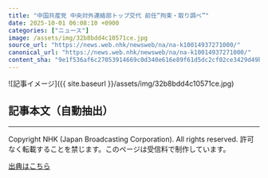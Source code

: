 ```yaml
---
title: "中国共産党 中央対外連絡部トップ交代 前任“拘束・取り調べ”"
date: 2025-10-01 06:08:10 +0900
categories: ["ニュース"]
image: /assets/img/32b8bdd4c10571ce.jpg
source_url: "https://news.web.nhk/newsweb/na/na-k10014937271000/"
canonical_url: "https://news.web.nhk/newsweb/na/na-k10014937271000/"
content_sha: "9e1f536af6c27053914669c0d340e616e89f61d5dc2cf02ce3429d49b82db45d"
---
```


![記事イメージ]({{ site.baseurl }}/assets/img/32b8bdd4c10571ce.jpg)

## 記事本文（自動抽出）
<div><div class="_13tndsj2"><nav aria-label="フッターサイトナビゲーション" class="_13tndsj4"></nav><hr class="esl7kn2s esl7kn1l esl7kn1n _14xli2ae"><p class="esl7kn2s esl7kn1m esl7kn1o _1yvk0f68 _1lugom81">Copyright NHK (Japan Broadcasting Corporation). All rights reserved. 許可なく転載することを禁じます。このページは受信料で制作しています。</p></div></div>

[出典はこちら](https://news.web.nhk/newsweb/na/na-k10014937271000/)
